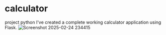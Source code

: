 # calculator
project python
I've created a complete working calculator application using Flask.
![Screenshot 2025-02-24 234415](https://github.com/user-attachments/assets/248339b8-cf73-4390-9bba-d9a15f96e256)

